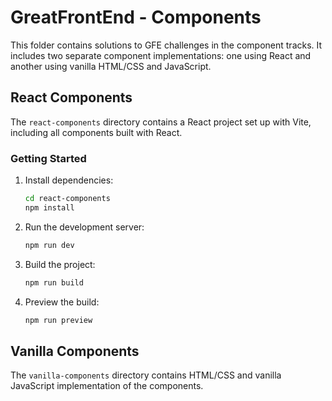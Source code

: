 # GreatFrontEnd - Components

This folder contains solutions to GFE challenges in the component tracks. It includes two separate component implementations: one using React and another using vanilla HTML/CSS and JavaScript.

## React Components

The `react-components` directory contains a React project set up with Vite, including all components built with React.

### Getting Started

1. Install dependencies:

   ```sh
   cd react-components
   npm install
   ```

2. Run the development server:

   ```sh
   npm run dev
   ```

3. Build the project:

   ```sh
   npm run build
   ```

4. Preview the build:

   ```sh
   npm run preview
   ```

## Vanilla Components

The `vanilla-components` directory contains HTML/CSS and vanilla JavaScript implementation of the components.
